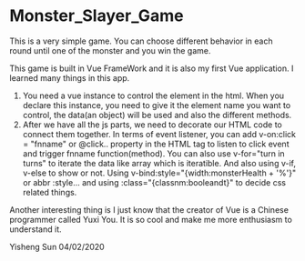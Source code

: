 # Monster_Slayer_Game
This is a very simple game. You can choose different behavior in each round until one of the monster and you win the game.

This game is built in Vue FrameWork and it is also my first Vue application. I learned many things in this app.

1. You need a vue instance to control the element in the html. When you declare this instance, you need to give it the element 
name you want to control, the data(an object) will be used and also the different methods.
2. After we have all the js parts, we need to decorate our HTML code to connect them together. In terms of event listener, you
can add v-on:click = "fnname" or @click.. property in the HTML tag to listen to click event and trigger fnname function(method).
You can also use v-for="turn in turns" to iterate the data like array which is iteratible. And also using v-if, v-else to show or 
not. Using v-bind:style="{width:monsterHealth + '%'}" or abbr :style... and using :class="{classnm:booleandt}" to decide css related
things.

Another interesting thing is I just know that the creator of Vue is a Chinese programmer called Yuxi You. It is so cool and make
me more enthusiasm to understand it.

Yisheng Sun
04/02/2020
